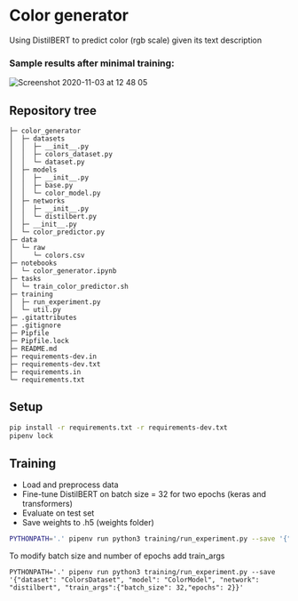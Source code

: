 # Color generator

Using DistilBERT to predict color (rgb scale) given its text description

### Sample results after minimal training:

![Screenshot 2020-11-03 at 12 48 05](https://user-images.githubusercontent.com/41793223/97981657-ebb86500-1dd2-11eb-8803-43c7f76ebf91.png)

## Repository tree
```
├─ color_generator
│  ├─ datasets
│  │  ├─ __init__.py
│  │  ├─ colors_dataset.py
│  │  └─ dataset.py
│  ├─ models
│  │  ├─ __init__.py
│  │  ├─ base.py
│  │  └─ color_model.py
│  ├─ networks
│  │  ├─ __init__.py
│  │  └─ distilbert.py
│  ├─ __init__.py
│  └─ color_predictor.py
├─ data
│  └─ raw
│     └─ colors.csv
├─ notebooks
│  └─ color_generator.ipynb
├─ tasks
│  └─ train_color_predictor.sh
├─ training
│  ├─ run_experiment.py
│  └─ util.py
├─ .gitattributes
├─ .gitignore
├─ Pipfile
├─ Pipfile.lock
├─ README.md
├─ requirements-dev.in
├─ requirements-dev.txt
├─ requirements.in
└─ requirements.txt
```

## Setup
```zsh
pip install -r requirements.txt -r requirements-dev.txt
pipenv lock
```

## Training
 - Load and preprocess data
 - Fine-tune DistilBERT on batch size = 32 for two epochs (keras and transformers)
 - Evaluate on test set
 - Save weights to .h5 (weights folder)
```zsh
PYTHONPATH='.' pipenv run python3 training/run_experiment.py --save '{"dataset": "ColorsDataset", "model": "ColorModel", "network": "distilbert"}'      
```

To modify batch size and number of epochs add train_args
```
PYTHONPATH='.' pipenv run python3 training/run_experiment.py --save '{"dataset": "ColorsDataset", "model": "ColorModel", "network": "distilbert", "train_args":{"batch_size": 32,"epochs": 2}}'      
```
